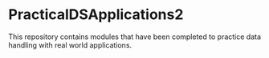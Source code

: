 # PracticalDSApplications2
This repository contains modules that have been completed to practice data handling with real world applications.
